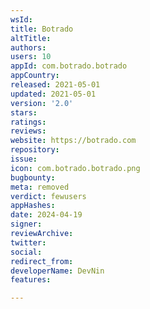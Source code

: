 ```yaml
---
wsId: 
title: Botrado
altTitle: 
authors: 
users: 10
appId: com.botrado.botrado
appCountry: 
released: 2021-05-01
updated: 2021-05-01
version: '2.0'
stars: 
ratings: 
reviews: 
website: https://botrado.com
repository: 
issue: 
icon: com.botrado.botrado.png
bugbounty: 
meta: removed
verdict: fewusers
appHashes: 
date: 2024-04-19
signer: 
reviewArchive: 
twitter: 
social: 
redirect_from: 
developerName: DevNin
features: 

---
```


